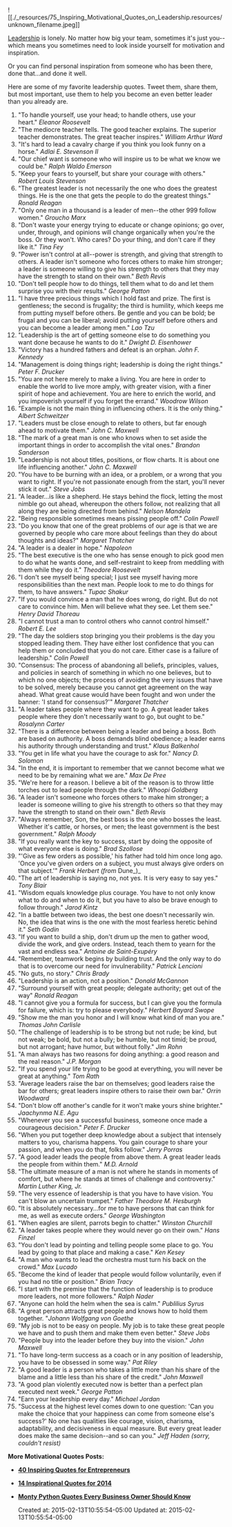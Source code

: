 
![[./_resources/75_Inspiring_Motivational_Quotes_on_Leadership.resources/unknown_filename.jpeg]]  

[Leadership](http://www.inc.com/will-yakowicz/3-skills-you-need-to-lead-your-company.html) is lonely. No matter how big your team, sometimes it's just you--which means you sometimes need to look inside yourself for motivation and inspiration.

Or you can find personal inspiration from someone who has been there, done that...and done it well.

Here are some of my favorite leadership quotes. Tweet them, share them, but most important, use them to help you become an even better leader than you already are.

1.  "To handle yourself, use your head; to handle others, use your heart." _Eleanor Roosevelt_
2.  "The mediocre teacher tells. The good teacher explains. The superior teacher demonstrates. The great teacher inspires." _William Arthur Ward_
3.  "It's hard to lead a cavalry charge if you think you look funny on a horse." _Adlai E. Stevenson II_
4.  "Our chief want is someone who will inspire us to be what we know we could be." _Ralph Waldo Emerson_
5.  "Keep your fears to yourself, but share your courage with others." _Robert Louis Stevenson_
6.  "The greatest leader is not necessarily the one who does the greatest things. He is the one that gets the people to do the greatest things." _Ronald Reagan_
7.  "Only one man in a thousand is a leader of men--the other 999 follow women." _Groucho Marx_
8.  "Don't waste your energy trying to educate or change opinions; go over, under, through, and opinions will change organically when you're the boss. Or they won't. Who cares? Do your thing, and don't care if they like it." _Tina Fey_
9.  "Power isn't control at all--power is strength, and giving that strength to others. A leader isn't someone who forces others to make him stronger; a leader is someone willing to give his strength to others that they may have the strength to stand on their own." _Beth Revis_
10.  "Don't tell people how to do things, tell them what to do and let them surprise you with their results." _George Patton_
11.  "I have three precious things which I hold fast and prize. The first is gentleness; the second is frugality; the third is humility, which keeps me from putting myself before others. Be gentle and you can be bold; be frugal and you can be liberal; avoid putting yourself before others and you can become a leader among men." _Lao Tzu_
12.  "Leadership is the art of getting someone else to do something you want done because he wants to do it." _Dwight D. Eisenhower_
13.  "Victory has a hundred fathers and defeat is an orphan. _John F. Kennedy_
14.  "Management is doing things right; leadership is doing the right things." _Peter F. Drucker_
15.  "You are not here merely to make a living. You are here in order to enable the world to live more amply, with greater vision, with a finer spirit of hope and achievement. You are here to enrich the world, and you impoverish yourself if you forget the errand." _Woodrow Wilson_
16.  "Example is not the main thing in influencing others. It is the only thing." _Albert Schweitzer_
17.  "Leaders must be close enough to relate to others, but far enough ahead to motivate them." _John C. Maxwell_
18.  "The mark of a great man is one who knows when to set aside the important things in order to accomplish the vital ones." _Brandon Sanderson_
19.  "Leadership is not about titles, positions, or flow charts. It is about one life influencing another." _John C. Maxwell_
20.  "You have to be burning with an idea, or a problem, or a wrong that you want to right. If you're not passionate enough from the start, you'll never stick it out." _Steve Jobs_
21.  "A leader...is like a shepherd. He stays behind the flock, letting the most nimble go out ahead, whereupon the others follow, not realizing that all along they are being directed from behind." _Nelson Mandela_
22.  "Being responsible sometimes means pissing people off." _Colin Powell_
23.  "Do you know that one of the great problems of our age is that we are governed by people who care more about feelings than they do about thoughts and ideas?" _Margaret Thatcher_
24.  "A leader is a dealer in hope." _Napoleon_
25.  "The best executive is the one who has sense enough to pick good men to do what he wants done, and self-restraint to keep from meddling with them while they do it." _Theodore Roosevelt_
26.  "I don't see myself being special; I just see myself having more responsibilities than the next man. People look to me to do things for them, to have answers." _Tupac Shakur_
27.  "If you would convince a man that he does wrong, do right. But do not care to convince him. Men will believe what they see. Let them see." _Henry David Thoreau_
28.  "I cannot trust a man to control others who cannot control himself." _Robert E. Lee_
29.  "The day the soldiers stop bringing you their problems is the day you stopped leading them. They have either lost confidence that you can help them or concluded that you do not care. Either case is a failure of leadership." _Colin Powell_
30.  "Consensus: The process of abandoning all beliefs, principles, values, and policies in search of something in which no one believes, but to which no one objects; the process of avoiding the very issues that have to be solved, merely because you cannot get agreement on the way ahead. What great cause would have been fought and won under the banner: 'I stand for consensus?'" _Margaret_ _Thatcher_
31.  "A leader takes people where they want to go. A great leader takes people where they don't necessarily want to go, but ought to be." _Rosalynn Carter_
32.  "There is a difference between being a leader and being a boss. Both are based on authority. A boss demands blind obedience; a leader earns his authority through understanding and trust." _Klaus Balkenhol_
33.  "You get in life what you have the courage to ask for." _Nancy D. Solomon_
34.  "In the end, it is important to remember that we cannot become what we need to be by remaining what we are." _Max De Pree_
35.  "We're here for a reason. I believe a bit of the reason is to throw little torches out to lead people through the dark." _Whoopi Goldberg_
36.  "A leader isn't someone who forces others to make him stronger; a leader is someone willing to give his strength to others so that they may have the strength to stand on their own." _Beth Revis_
37.  "Always remember, Son, the best boss is the one who bosses the least. Whether it's cattle, or horses, or men; the least government is the best government." _Ralph Moody_
38.  "If you really want the key to success, start by doing the opposite of what everyone else is doing." _Brad Szollose_
39.  "'Give as few orders as possible,' his father had told him once long ago. 'Once you've given orders on a subject, you must always give orders on that subject.'" _Frank Herbert (from_ Dune_)_
40.  "The art of leadership is saying no, not yes. It is very easy to say yes." _Tony Blair_
41.  "Wisdom equals knowledge plus courage. You have to not only know what to do and when to do it, but you have to also be brave enough to follow through." _Jarod Kintz_
42.  "In a battle between two ideas, the best one doesn't necessarily win. No, the idea that wins is the one with the most fearless heretic behind it." _Seth Godin_
43.  "If you want to build a ship, don't drum up the men to gather wood, divide the work, and give orders. Instead, teach them to yearn for the vast and endless sea." _Antoine de Saint-Exupéry_
44.  "Remember, teamwork begins by building trust. And the only way to do that is to overcome our need for invulnerability." _Patrick Lencioni_
45.  "No guts, no story." _Chris Brady_
46.  "Leadership is an action, not a position." _Donald McGannon_
47.  "Surround yourself with great people; delegate authority; get out of the way" _Ronald Reagan_
48.  "I cannot give you a formula for success, but I can give you the formula for failure, which is: try to please everybody." _Herbert Bayard Swope_
49.  "Show me the man you honor and I will know what kind of man you are." _Thomas John Carlisle_
50.  "The challenge of leadership is to be strong but not rude; be kind, but not weak; be bold, but not a bully; be humble, but not timid; be proud, but not arrogant; have humor, but without folly." _Jim Rohn_
51.  "A man always has two reasons for doing anything: a good reason and the real reason." _J.P. Morgan_
52.  "If you spend your life trying to be good at everything, you will never be great at anything." _Tom Rath_
53.  "Average leaders raise the bar on themselves; good leaders raise the bar for others; great leaders inspire others to raise their own bar." _Orrin Woodward_
54.  "Don't blow off another's candle for it won't make yours shine brighter." _Jaachynma N.E. Agu_
55.  "Whenever you see a successful business, someone once made a courageous decision." _Peter F. Drucker_
56.  "When you put together deep knowledge about a subject that intensely matters to you, charisma happens. You gain courage to share your passion, and when you do that, folks follow." _Jerry Porras_
57.  "A good leader leads the people from above them. A great leader leads the people from within them." _M.D. Arnold_
58.  "The ultimate measure of a man is not where he stands in moments of comfort, but where he stands at times of challenge and controversy." _Martin Luther King, Jr._
59.  "The very essence of leadership is that you have to have vision. You can't blow an uncertain trumpet." _Father_ _Theodore M. Hesburgh_
60.  "It is absolutely necessary...for me to have persons that can think for me, as well as execute orders." _George Washington_
61.  "When eagles are silent, parrots begin to chatter." _Winston Churchill_
62.  "A leader takes people where they would never go on their own." _Hans Finzel_
63.  "You don't lead by pointing and telling people some place to go. You lead by going to that place and making a case." _Ken Kesey_
64.  "A man who wants to lead the orchestra must turn his back on the crowd." _Max Lucado_
65.  "Become the kind of leader that people would follow voluntarily, even if you had no title or position." _Brian Tracy_
66.  "I start with the premise that the function of leadership is to produce more leaders, not more followers." _Ralph Nader_
67.  "Anyone can hold the helm when the sea is calm." _Publilius Syrus_
68.  "A great person attracts great people and knows how to hold them together. "_Johann Wolfgang von Goethe_
69.  "My job is not to be easy on people. My job is to take these great people we have and to push them and make them even better." _Steve Jobs_
70.  "People buy into the leader before they buy into the vision." _John Maxwell_
71.  "To have long-term success as a coach or in any position of leadership, you have to be obsessed in some way." _Pat Riley_
72.  "A good leader is a person who takes a little more than his share of the blame and a little less than his share of the credit." _John Maxwell_
73.  "A good plan violently executed now is better than a perfect plan executed next week." _George Patton_
74.  "Earn your leadership every day." _Michael Jordan_
75.  "Success at the highest level comes down to one question: 'Can you make the choice that your happiness can come from someone else's success?' No one has qualities like courage, vision, charisma, adaptability, and decisiveness in equal measure. But every great leader does make the same decision--and so can you." _Jeff Haden (sorry, couldn't resist)_

**More Motivational Quotes Posts:**

*   [**40 Inspiring Quotes for Entrepreneurs**](http://www.inc.com/jeff-haden/40-best-inspirational-quotes-for-entrepreneurs.html)
*   **[14 Inspirational Quotes for 2014](http://www.inc.com/jeff-haden/14-inspirational-quotes-for-2014-mon.html)**
*   **[Monty Python Quotes Every Business Owner Should Know](http://www.inc.com/jeff-haden/the-monty-python-guide-to-running-a-business.html)**

    Created at: 2015-02-13T10:55:54-05:00
    Updated at: 2015-02-13T10:55:54-05:00

